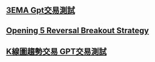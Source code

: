 ## [3EMA Gpt交易測試](https://github.com/worldstar/MT5-MultiTimeFrame-MA-TDI-Dashboard/tree/main/3EMA%20gpt%E4%BA%A4%E6%98%93%E6%B8%AC%E8%A9%A6)
## [Opening 5 Reversal Breakout Strategy](https://github.com/worldstar/MT5-MultiTimeFrame-MA-TDI-Dashboard/tree/main/Opening%2015%20Reversal%20Breakout%20Strategy)
## [K線圖趨勢交易 GPT交易測試](https://github.com/worldstar/MT5-MultiTimeFrame-MA-TDI-Dashboard/tree/main/K%E7%B7%9A%E5%9C%96%E8%B6%A8%E5%8B%A2%E4%BA%A4%E6%98%93%20GPT%E4%BA%A4%E6%98%93%E6%B8%AC%E8%A9%A6)
